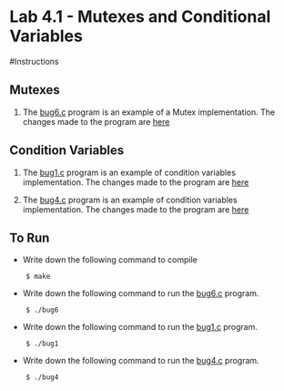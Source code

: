 Lab 4.1 - Mutexes and Conditional Variables
===========================================



#Instructions

Mutexes
-------
1. The [bug6.c](https://github.com/memoherreraacosta/ap-labs/tree/master/labs/lab4.1/bug6.c) program is an example of a Mutex implementation.
    The changes made to the program are [here](https://github.com/memoherreraacosta/ap-labs/commit/e5ee19e426c39a27eaa28512535b1eee17809fba)
 

Condition Variables
-------------------
1. The [bug1.c](https://github.com/memoherreraacosta/ap-labs/tree/master/labs/lab4.1/bug1.c) program is an example of condition variables implementation.
    The changes made to the program are [here](https://github.com/memoherreraacosta/ap-labs/commit/6bbb5644e4131e51aee8ff5ef16609e6a1abc19a)
 
2. The [bug4.c](https://github.com/memoherreraacosta/ap-labs/tree/master/labs/lab4.1/bug4.c) program is an example of condition variables implementation.
    The changes made to the program are [here](https://github.com/memoherreraacosta/ap-labs/commit/41e26ffdc6694f0420ae35db982fd08f6bdb218d)


To Run 
-------------------

- Write down the following command to compile

```
    $ make
```

- Write down the following command to run the [bug6.c](https://github.com/memoherreraacosta/ap-labs/tree/master/labs/lab4.1/bug6.c) program. 

```
    $ ./bug6
```

- Write down the following command to run the [bug1.c](https://github.com/memoherreraacosta/ap-labs/tree/master/labs/lab4.1/bug1.c) program. 

```
    $ ./bug1
```

- Write down the following command to run the [bug4.c](https://github.com/memoherreraacosta/ap-labs/tree/master/labs/lab4.1/bug4.c) program. 

```
    $ ./bug4
```